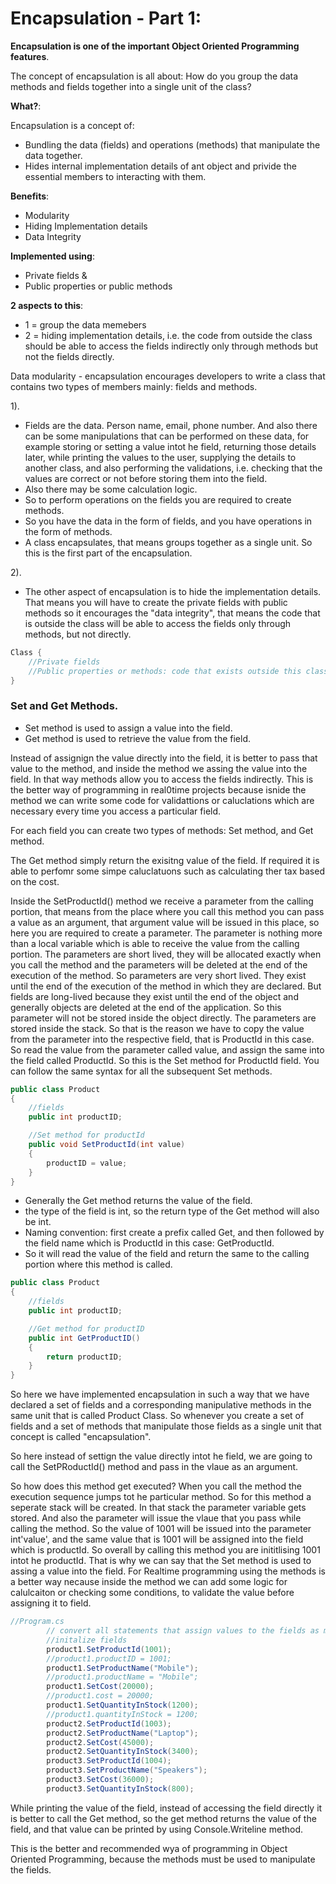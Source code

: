 # Encapsulation - Part 1:

**Encapsulation is one of the important Object Oriented Programming features**.

The concept of encapsulation is all about: How do you group the data methods and fields together into a single unit of the class?

**What?**:

Encapsulation is a concept of:

- Bundling the data (fields) and operations (methods) that manipulate the data together. 
- Hides internal implementation details of ant object and privide the essential members to interacting with them.

**Benefits**:
- Modularity
- Hiding Implementation details
- Data Integrity

**Implemented using**:
- Private fields &
- Public properties or public methods


**2 aspects to this**: 
- 1 = group the data memebers
- 2 = hiding implementation details, i.e. the code from outside the class should be able to access the fields indirectly only through methods but not the fields directly. 

Data modularity - encapsulation encourages developers to write a class that contains two types of members mainly: fields and methods. 

1). 
- Fields are the data. Person name, email, phone number.
And also there can be some manipulations that can be performed on these data, for example storing or setting a value intot he field, returning those details later, while printing the values to the user, supplying the details to another class, and also performing the validations, i.e. checking that the values are correct or not before storing them into the field. 
- Also there may be some calculation logic. 
- So to perform operations on the fields you are required to create methods. 
- So you have the data in the form of fields, and you have operations in the form of methods. 
- A class encapsulates, that means groups together as a single unit. So this is the first part of the encapsulation. 

2). 
- The other aspect of encapsulation is to hide the implementation details. That means you will have to create the private fields with public methods so it encourages the "data integrity", that means the code that is outside the class will be able to access the fields only through methods, but not directly. 

```csharp
Class {
    //Private fields
    //Public properties or methods: code that exists outside this class can access
}
```

### Set and Get Methods. 

- Set method is used to assign a value into the field.
- Get method is used to retrieve the value from the field. 


Instead of assignign the value directly into the field, it is better to pass that value to the method, and inside the method we assing the value into the field. In that way methods allow you to access the fields indirectly. This is the better way of programming in real0time projects because isnide the method we can write some code for validattions or caluclations which are necessary every time you access a particular field. 

For each field you can create two types of methods: Set method, and Get method.

The Get method simply return the exisitng value of the field. If required it is able to perfomr some simpe caluclatuons such as calculating ther tax based on the cost. 

Inside the SetProductId() method we receive a parameter from the calling portion, that means from the place where you call this method you can pass a value as an argument, that argument value will be issued in this place, so here you are required to create a parameter. The parameter is nothing more than a local variable which is able to receive the value from the calling portion. The parameters are short lived, they will be allocated exactly when you call the method and the parameters will be deleted at the end of the execution of the method. So parameters are very short lived. They exist until the end of the execution of the method in which they are declared. But fields are long-lived because they exist until the end of the object and generally objects are deleted at the end of the application. So this parameter will not be stored inside the object directly. The parameters are stored inside the stack. So that is the reason we have to copy the value from the parameter into the respective field, that is ProductId in this case. So read the value from the parameter called value, and assign the same into the field called ProductId. So this is the Set method for ProductId field. You can follow the same syntax for all the subsequent Set methods.

```csharp
public class Product
{
    //fields
    public int productID;

    //Set method for productId
    public void SetProductId(int value)
    {
        productID = value;
    }
}

```

- Generally the Get method returns the value of the field. 
- the type of the field is int, so the return type of the Get method will also be int.
- Naming convention: first create a prefix called Get, and then followed by the field name which is ProductId in this case: GetProductId. 
- So it will read the value of the field and return the same to the calling portion where this method is called. 

```csharp
public class Product
{
    //fields
    public int productID;

    //Get method for productID
    public int GetProductID()
    {
        return productID;
    }
}

```

So here we have implemented encapsulation in such a way that we have declared a set of fields and a corresponding manipulative methods in the same unit that is called Product Class. So whenever you create a set of fields and a set of methods that manipulate those fields as a single unit that concept is called "encapsulation". 

So here instead of settign the value directly intot he field, we are going to call the SetPRoductId() method and pass in the vlaue as an argument. 

So how does this method get executed? When you call the method the execution sequence jumps tot he particular method. So for this method a seperate stack will be created. In that stack the parameter variable gets stored. And also the parameter will issue the vlaue that you pass while calling the method. So the value of 1001 will be issued into the parameter int'value', and the same value that is 1001 will be assigned into the field which is productId. So overall by calling this method you are inititlising 1001 intot he productId. That is why we can say that the Set method is used to assing a value into the field. For Realtime programming using the methods is a better way necause inside the method we can add some logic for calulcaiton or checking some conditions, to validate the value before assigning it to field. 


```csharp
//Program.cs
        // convert all statements that assign values to the fields as methods
        //initalize fields
        product1.SetProductId(1001);
        //product1.productID = 1001;
        product1.SetProductName("Mobile");
        //product1.productName = "Mobile";
        product1.SetCost(20000);
        //product1.cost = 20000;
        product1.SetQuantityInStock(1200);
        //product1.quantityInStock = 1200;
        product2.SetProductId(1003);
        product2.SetProductName("Laptop");
        product2.SetCost(45000);
        product2.SetQuantityInStock(3400);
        product3.SetProductId(1004);
        product3.SetProductName("Speakers");
        product3.SetCost(36000);
        product3.SetQuantityInStock(800);
```

While printing the value of the field, instead of accessing the field directly it is better to call the Get method, so the get method returns the value of the field, and that value can be printed by using Console.Writeline method.

This is the better and recommended wya of programming in Object Oriented Programming, because the methods must be used to manipulate the fields. 

